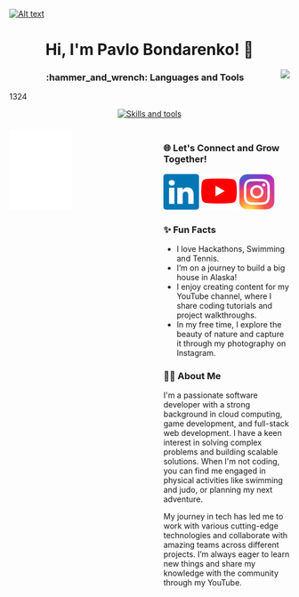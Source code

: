[![Alt text](github_banner.png)](https://www.youtube.com/channel/UCk2O3jSU3_B2MMGr8wLcAdw "CodeVoyage YouTube Channel")

<h1 align="center">Hi, I'm Pavlo Bondarenko! 👋 </h1>
<img align="right" src="https://visitor-badge.laobi.icu/badge?page_id=pavlo_bondarenko_visitor_badge_simple&left_color=royalblue&right_color=black"  />

<h3 align="center">:hammer_and_wrench: Languages and Tools</h3>
1324
<p align="center">
  <a href="https://skillicons.dev">
    <img src="https://skillicons.dev/icons?i=azure,css,docker,eclipse,fastapi,figma,git,gitlab,html,java,js,nuxtjs,postgres,py,vscode,vue" alt="Skills and tools"/>
  </a>
</p>

<div style="display: flex; justify-content: space-between; align-items: flex-start; margin-top: 20px;">
    <!-- Left Column: Metrics -->
    <div style="flex: 1; max-width: 45%;">
        <img align="left" width="50%" alt="if you see this, it means my metrics are not working" src="https://github.com/officialcodevoyage/officialcodevoyage/blob/main/github-metrics.svg">
    </div>


  <div style="flex: 1; max-width: 45%; text-align: left; margin-left: 20px;">
        <h3>🌐 Let's Connect and Grow Together!</h3>
        <p>
            <a href="https://www.linkedin.com/in/mrbondarenko/" target="_blank" style="text-decoration: none;">
                <img src="https://raw.githubusercontent.com/CLorant/readme-social-icons/main/large/filled/linkedin.svg" alt="LinkedIn">
            </a>
            </a>
            <a href="https://www.youtube.com/@OfficialCodeVoyage" target="_blank" style="text-decoration: none;">
                <img src="https://raw.githubusercontent.com/CLorant/readme-social-icons/main/large/filled/youtube.svg" alt="YouTube">
            </a>
            <a href="https://www.instagram.com/officialcodevoyage/" target="_blank" style="text-decoration: none;">
                <img src="https://raw.githubusercontent.com/CLorant/readme-social-icons/main/large/filled/instagram.svg" alt="Instagram">
            </a>
        </p>
        
  <h3>✨ Fun Facts</h3>
        <ul>
            <li>I love Hackathons, Swimming and Tennis.</li>
            <li>I’m on a journey to build a big house in Alaska!</li>
            <li>I enjoy creating content for my YouTube channel, where I share coding tutorials and project walkthroughs.</li>
            <li>In my free time, I explore the beauty of nature and capture it through my photography on Instagram.</li>
        </ul>
        
  <h3>🧑‍💻 About Me</h3>
        <p>
            I'm a passionate software developer with a strong background in cloud computing, game development, and full-stack web development. 
            I have a keen interest in solving complex problems and building scalable solutions. When I'm not coding, you can find me engaged 
            in physical activities like swimming and judo, or planning my next adventure. 
        </p>
        <p>
            My journey in tech has led me to work with various cutting-edge technologies and collaborate with amazing teams across different 
            projects. I’m always eager to learn new things and share my knowledge with the community through my YouTube.
        </p>
    </div>
</div>
